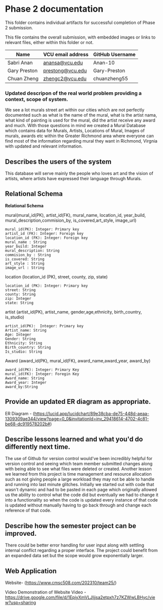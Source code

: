 # Phase 2 documentation
This folder contains individual artifacts for successful completion of Phase 2 submission.

This file contains the overall submission, with embedded images or links to relevant files, either within this folder or not.


| Name             | VCU email address | GitHub Username
| -----------      | ----------------- | --------------
| Sabri Anan       | anansa@vcu.edu    | Anan-10
| Gary Preston     | prestong@vcu.edu  | Gary-Preston
| Chuan Zheng      | zhengc2@vcu.edu   | chuanzheng55




### Updated descripon of the real world problem providing a context, scope of system.

We see a lot murals street art within our cities which are not perfectly documented such as what is the name of the mural, what is the artist nama, what kind of painting is used for the mural, did the artist receive any award and much. With those questions in mind we created a Mural Database which contains data for Murals, Artists, Locations of Mural, Images of murals, awards etc within the Greater Richmond area where everyone can find most of the information regarding mural they want in Richmond, Virgnia with updated and relevant information. 

## Describes the users of the system

This database will serve mainly the people who loves art and the vision of artists, where artists have expressed their language through Murals.

## Relational Schema
**Relational Schema**

mural(mural_id(PK), artist_id(FK), mural_name, location_id, year_build, mural_description,commision_by, is_covered,art_style, image_url)

    mural_id(PK): Integer: Primary key 
    artist_id (FK): Integer: Foreign key 
    location_id (FK): Integer: Foreign key
    mural_name : String
    year_build: Integer
    mural_description: String   	
    commision_by : String
    is_covered: String
    art_style : String
    image_url : String

location (location_id (PK), street, county, zip, state)

    location_id (PK): Integer: Primary key 
    street: String
    county: String
    zip: Integer
    state: String
	
artist (artist_id(PK),  artist_name, gender,age,ethnicity, birth_country, is_studio)

    artist_id(PK):  Integer: Primary key
    Artist_name: String
    Age: Integer 
    Gender: String
    Ethnicity: String
    Birth_country: String
    Is_studio: String

Award (award_id(PK), mural_id(FK), award_name,award_year, award_by)

    award_id(PK): Integer: Primary Key
    mural_id(FK): Integer: Foregin Key
    Award_name: String
    Award_year: Integer
    award_by:String

## Provide an updated ER diagram as appropriate.

ER Diagram - (https://lucid.app/lucidchart/89e38cba-de75-448d-aeaa-1309309ae344/view?page=0_0&invitationId=inv_29418614-4702-4c81-be68-dc919578202b#)

## Describe lessons learned and what you'd do differently next time.

The use of Github for version control would've been incredibly helpful for version control and seeing which team member submitted changes along with being able to see what files were deleted or created. Another lesson we learned from this project is time management and resource allocation such as not giving people a large workload they may not be able to handle and running into last minute glitches. Initially we started out with code that wasn't dynamic and had to be pasted in each page which originally allowed us the ability to control what the code did but eventually we had to change it into a functionality so when the code is updated every instance of that code is updated without manually having to go back through and change each reference of that code. 

## Describe how the semester project can be improved.

There could be better error handling for user input along with settling internal conflict regarding a proper interface. The project could benefit from an expanded data set but the scope would grow exponentially larger.

## Web Application 

Website- (https://www.cmsc508.com/202310/team25/)

Video Demonstration of Website
Video - https://drive.google.com/file/d/1EpiyXmVLJIjjsa2etpxh7z7KZWwLBHyc/view?usp=sharing
